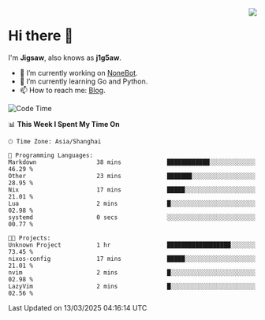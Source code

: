 <a href="#">
  <img align="right" src="https://github-readme-stats.vercel.app/api?username=j1g5awi&count_private=true&show_icons=true&title_color=80070B&text_color=B3B3B3&bg_color=212121&icon_color=80070B" />
</a>

# Hi there 👋

I'm **Jigsaw**, also knows as **j1g5aw**.

- 🔭 I’m currently working on [NoneBot](https://github.com/nonebot).
- 🌱 I’m currently learning Go and Python.
- 📫 How to reach me: [Blog](https://blog.maddestroyer.xyz/).

<!--START_SECTION:waka-->
![Code Time](http://img.shields.io/badge/Code%20Time-1%2C874%20hrs%2048%20mins-blue)

📊 **This Week I Spent My Time On** 

```text
🕑︎ Time Zone: Asia/Shanghai

💬 Programming Languages: 
Markdown                 38 mins             ████████████░░░░░░░░░░░░░   46.29 % 
Other                    23 mins             ███████░░░░░░░░░░░░░░░░░░   28.95 % 
Nix                      17 mins             █████░░░░░░░░░░░░░░░░░░░░   21.01 % 
Lua                      2 mins              █░░░░░░░░░░░░░░░░░░░░░░░░   02.98 % 
systemd                  0 secs              ░░░░░░░░░░░░░░░░░░░░░░░░░   00.77 % 

🐱‍💻 Projects: 
Unknown Project          1 hr                ██████████████████░░░░░░░   73.45 % 
nixos-config             17 mins             █████░░░░░░░░░░░░░░░░░░░░   21.01 % 
nvim                     2 mins              █░░░░░░░░░░░░░░░░░░░░░░░░   02.98 % 
LazyVim                  2 mins              █░░░░░░░░░░░░░░░░░░░░░░░░   02.56 % 
```


 Last Updated on 13/03/2025 04:16:14 UTC
<!--END_SECTION:waka-->
